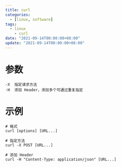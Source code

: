 ```yaml
---
title: curl
categories:
  - [linux, software]
tags:
  - linux
    - curl
date: "2021-09-14T00:00:00+08:00"
update: "2021-09-14T00:00:00+08:00"
---
```


# 参数

```shell
-X	指定请求方法
-H  添加 Header，添加多个可通过重复指定
```

# 示例

```shell
# 格式
curl [options] [URL...]

# 指定方法
curl -X POST [URL...]

# 添加 Header
curl -H "Content-Type: application/json" [URL...]
```

